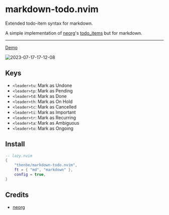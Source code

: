# markdown-todo.nvim

Extended todo-item syntax for markdown.

A simple implementation of [neorg](https://github.com/nvim-neorg/neorg)'s [todo_items](https://github.com/nvim-neorg/neorg/wiki/Todo-Items) but for markdown.

---

[Demo](https://youtu.be/Bi9JiW5nSig?t=410)

![2023-07-17-17-12-08](https://github.com/thenbe/markdown-todo.nvim/assets/33713262/8aa0302c-21c3-4d30-a5c8-2316e92e411b)

## Keys

- `<leader>tu`: Mark as Undone
- `<leader>tp`: Mark as Pending
- `<leader>td`: Mark as Done
- `<leader>th`: Mark as On Hold
- `<leader>tc`: Mark as Cancelled
- `<leader>ti`: Mark as Important
- `<leader>tr`: Mark as Recurring
- `<leader>ta`: Mark as Ambiguous
- `<leader>to`: Mark as Ongoing

## Install

```lua
-- lazy.nvim
{
	"thenbe/markdown-todo.nvim",
	ft = { "md", "markdown" },
	config = true,
}
```

## Credits

- [neorg](https://github.com/nvim-neorg/neorg)
